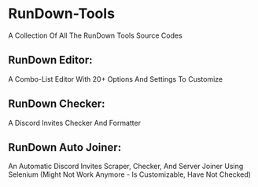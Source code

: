 # RunDown-Tools

A Collection Of All The RunDown Tools Source Codes

## **RunDown Editor:**

A Combo-List Editor With 20+ Options And Settings To Customize

## **RunDown Checker:**

A Discord Invites Checker And Formatter

## **RunDown Auto Joiner:**

An Automatic Discord Invites Scraper, Checker, And Server Joiner Using Selenium (Might Not Work Anymore - Is Customizable, Have Not Checked)
